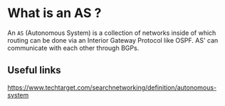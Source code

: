 # What is an AS ?

An `AS` (Autonomous System) is a collection of networks inside of which routing can be done via an Interior Gateway Protocol like OSPF. AS' can communicate with each other through BGPs.

## Useful links
https://www.techtarget.com/searchnetworking/definition/autonomous-system